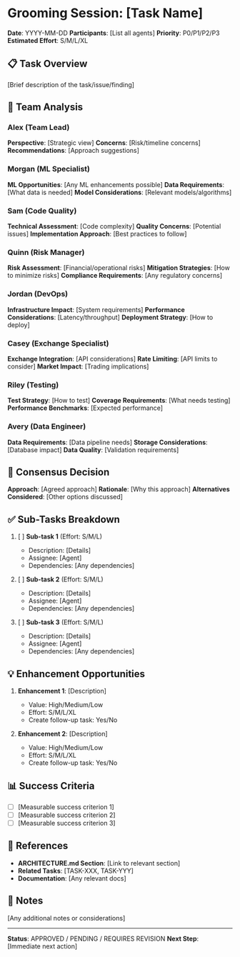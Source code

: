 # Grooming Session: [Task Name]

**Date**: YYYY-MM-DD
**Participants**: [List all agents]
**Priority**: P0/P1/P2/P3
**Estimated Effort**: S/M/L/XL

## 📋 Task Overview

[Brief description of the task/issue/finding]

## 👥 Team Analysis

### Alex (Team Lead)
**Perspective**: [Strategic view]
**Concerns**: [Risk/timeline concerns]
**Recommendations**: [Approach suggestions]

### Morgan (ML Specialist)
**ML Opportunities**: [Any ML enhancements possible]
**Data Requirements**: [What data is needed]
**Model Considerations**: [Relevant models/algorithms]

### Sam (Code Quality)
**Technical Assessment**: [Code complexity]
**Quality Concerns**: [Potential issues]
**Implementation Approach**: [Best practices to follow]

### Quinn (Risk Manager)
**Risk Assessment**: [Financial/operational risks]
**Mitigation Strategies**: [How to minimize risks]
**Compliance Requirements**: [Any regulatory concerns]

### Jordan (DevOps)
**Infrastructure Impact**: [System requirements]
**Performance Considerations**: [Latency/throughput]
**Deployment Strategy**: [How to deploy]

### Casey (Exchange Specialist)
**Exchange Integration**: [API considerations]
**Rate Limiting**: [API limits to consider]
**Market Impact**: [Trading implications]

### Riley (Testing)
**Test Strategy**: [How to test]
**Coverage Requirements**: [What needs testing]
**Performance Benchmarks**: [Expected performance]

### Avery (Data Engineer)
**Data Requirements**: [Data pipeline needs]
**Storage Considerations**: [Database impact]
**Data Quality**: [Validation requirements]

## 🎯 Consensus Decision

**Approach**: [Agreed approach]
**Rationale**: [Why this approach]
**Alternatives Considered**: [Other options discussed]

## ✅ Sub-Tasks Breakdown

1. [ ] **Sub-task 1** (Effort: S/M/L)
   - Description: [Details]
   - Assignee: [Agent]
   - Dependencies: [Any dependencies]

2. [ ] **Sub-task 2** (Effort: S/M/L)
   - Description: [Details]
   - Assignee: [Agent]
   - Dependencies: [Any dependencies]

3. [ ] **Sub-task 3** (Effort: S/M/L)
   - Description: [Details]
   - Assignee: [Agent]
   - Dependencies: [Any dependencies]

## 💡 Enhancement Opportunities

1. **Enhancement 1**: [Description]
   - Value: High/Medium/Low
   - Effort: S/M/L/XL
   - Create follow-up task: Yes/No

2. **Enhancement 2**: [Description]
   - Value: High/Medium/Low
   - Effort: S/M/L/XL
   - Create follow-up task: Yes/No

## 📊 Success Criteria

- [ ] [Measurable success criterion 1]
- [ ] [Measurable success criterion 2]
- [ ] [Measurable success criterion 3]

## 🔗 References

- **ARCHITECTURE.md Section**: [Link to relevant section]
- **Related Tasks**: [TASK-XXX, TASK-YYY]
- **Documentation**: [Any relevant docs]

## 📝 Notes

[Any additional notes or considerations]

---
**Status**: APPROVED / PENDING / REQUIRES REVISION
**Next Step**: [Immediate next action]